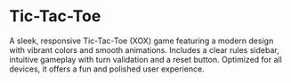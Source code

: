 # Tic-Tac-Toe
A sleek, responsive Tic-Tac-Toe (XOX) game featuring a modern design with vibrant colors and smooth animations. Includes a clear rules sidebar, intuitive gameplay with turn validation and a reset button. Optimized for all devices, it offers a fun and polished user experience.
